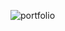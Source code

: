 ![portfolio](
https://shrinktheweb.snapito.io/v2/webshot/spu-ea68c8-ogi2-3cwn3bmfojjlb56e?size=800x0&screen=1024x768&url=https%3A%2F%2Fwww.ravilamkoti.cf)
